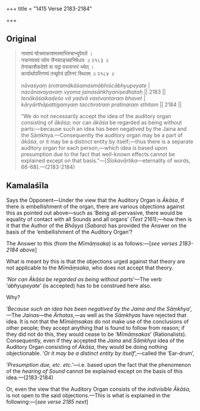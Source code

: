 +++
title = "1415 Verse 2183-2184"

+++
## Original 
>
> नावश्यं श्रोत्रमाकाशमस्माभिश्चाभ्युपेयते ।  
> नचानवयवं व्योम जैनसाङ्ख्यनिषेधतः ॥ २१८३ ॥  
> तेनाकाशैकदेशो वा यद्वा वस्त्वन्तरं भवेत् ।  
> कार्यार्थापत्तिगम्यं तच्छ्रोत्रं प्रतिनरं स्थितम् ॥ २१८४ ॥ 
>
> *nāvaśyaṃ śrotramākāśamasmābhiścābhyupeyate* \|  
> *nacānavayavaṃ vyoma jainasāṅkhyaniṣedhataḥ* \|\| 2183 \|\|  
> *tenākāśaikadeśo vā yadvā vastvantaraṃ bhavet* \|  
> *kāryārthāpattigamyaṃ tacchrotraṃ pratinaraṃ sthitam* \|\| 2184 \|\| 
>
> “We do not necessarily accept the idea of the auditory organ consisting of *ākāśa*; nor can *ākāśa* be regarded as being without parts:—because such an idea has been negatived by the Jaina and the Sāṃkhya.—Consequently the auditory organ may be a part of *ākāśa*, or it may be a distinct entity by itself;—thus there is a separate auditory organ for each person,—which idea is based upon presumption due to the fact that well-known effects cannot be explained except on that basis.”—[*Ślokavārtika*—eternality of words, 66-68].—(2183-2184)



## Kamalaśīla

Says the Opponent—Under the view that the Auditory Organ is *Ākāśa*, if there is embellishment of the organ, there are various objections against this as pointed out above—such as ‘Being all-pervasive, there would be equality of contact with all Sounds and all organs’ (*Text* 2161);—how then is it that the Author of the *Bhāṣya* (*Śabara*) has provided the Answer on the basis of the ‘embellishment of the Auditory Organ’?

The Answer to this (from the *Mīmāṃsaka*) is as follows:—[*see verses 2183-2184 above*]

What is meant by this is that the objections urged against that theory are not applicable to the *Mīmāṃsaka*, who does not accept that theory.

‘*Nor can Ākāśa be regarded as being without parts*’—The verb ‘*abhyupeyate*’ (is accepted) has to be construed here also.

Why?

‘*Because such an idea has been negatived by the Jaina and the Sāṃkhya*’,—The *Jainas*—the *Ārhatas*,—as well as the *Sāṃkhyas* have rejected that idea. It is not that the *Mīmāṃsakas* do not make use of the conclusions of other people; they accept anything that is found to follow from reason; if they did not do this, they would cease to be ‘*Mīmāṃsakas*’ (Rationalists). Consequently, even if they accepted the *Jaina* and *Sāṃkhya* idea of the Auditory Organ consisting of *Ākāśa*, they would be doing nothing objectionable. ‘*Or it may be a distinct entity by itself*’,—called the ‘Ear-drum’,

‘*Presumption due, etc. etc*.’—i.e. based upon the fact that the phenomenon of the *hearing of Sound* cannot be explained except on the basis of this idea.—(2183-2184)

Or, even the view that the Auditory Organ consists of the *indivisible Ākāśa*, is not open to the said objections.—This is what is explained in the following:—[*see verse 2185 next*]


